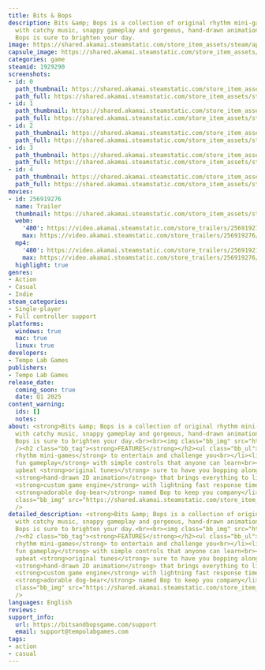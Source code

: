 ```yaml
---
title: Bits & Bops
description: Bits &amp; Bops is a collection of original rhythm mini-games! Filled
  with catchy music, snappy gameplay and gorgeous, hand-drawn animation, Bits &amp;
  Bops is sure to brighten your day.
image: https://shared.akamai.steamstatic.com/store_item_assets/steam/apps/1929290/header.jpg?t=1730991797
capsule_image: https://shared.akamai.steamstatic.com/store_item_assets/steam/apps/1929290/capsule_231x87.jpg?t=1730991797
categories: game
steamid: 1929290
screenshots:
- id: 0
  path_thumbnail: https://shared.akamai.steamstatic.com/store_item_assets/steam/apps/1929290/ss_2a0ea508041c48001bec59c2dac91508d094b194.600x338.jpg?t=1730991797
  path_full: https://shared.akamai.steamstatic.com/store_item_assets/steam/apps/1929290/ss_2a0ea508041c48001bec59c2dac91508d094b194.1920x1080.jpg?t=1730991797
- id: 1
  path_thumbnail: https://shared.akamai.steamstatic.com/store_item_assets/steam/apps/1929290/ss_9ab7c6333e0b5dd2df91b94f07e5ff95b789d643.600x338.jpg?t=1730991797
  path_full: https://shared.akamai.steamstatic.com/store_item_assets/steam/apps/1929290/ss_9ab7c6333e0b5dd2df91b94f07e5ff95b789d643.1920x1080.jpg?t=1730991797
- id: 2
  path_thumbnail: https://shared.akamai.steamstatic.com/store_item_assets/steam/apps/1929290/ss_c910e7314747467bd732616c8443a9fc501bd105.600x338.jpg?t=1730991797
  path_full: https://shared.akamai.steamstatic.com/store_item_assets/steam/apps/1929290/ss_c910e7314747467bd732616c8443a9fc501bd105.1920x1080.jpg?t=1730991797
- id: 3
  path_thumbnail: https://shared.akamai.steamstatic.com/store_item_assets/steam/apps/1929290/ss_ded0189c676427477f546d464656fcb4ad46163d.600x338.jpg?t=1730991797
  path_full: https://shared.akamai.steamstatic.com/store_item_assets/steam/apps/1929290/ss_ded0189c676427477f546d464656fcb4ad46163d.1920x1080.jpg?t=1730991797
- id: 4
  path_thumbnail: https://shared.akamai.steamstatic.com/store_item_assets/steam/apps/1929290/ss_fb6efff9ad531daa2630d2b7f6f5c8551b43c703.600x338.jpg?t=1730991797
  path_full: https://shared.akamai.steamstatic.com/store_item_assets/steam/apps/1929290/ss_fb6efff9ad531daa2630d2b7f6f5c8551b43c703.1920x1080.jpg?t=1730991797
movies:
- id: 256919276
  name: Trailer
  thumbnail: https://shared.akamai.steamstatic.com/store_item_assets/steam/apps/256919276/movie.293x165.jpg?t=1670259132
  webm:
    '480': https://video.akamai.steamstatic.com/store_trailers/256919276/movie480_vp9.webm?t=1670259132
    max: https://video.akamai.steamstatic.com/store_trailers/256919276/movie_max_vp9.webm?t=1670259132
  mp4:
    '480': https://video.akamai.steamstatic.com/store_trailers/256919276/movie480.mp4?t=1670259132
    max: https://video.akamai.steamstatic.com/store_trailers/256919276/movie_max.mp4?t=1670259132
  highlight: true
genres:
- Action
- Casual
- Indie
steam_categories:
- Single-player
- Full controller support
platforms:
  windows: true
  mac: true
  linux: true
developers:
- Tempo Lab Games
publishers:
- Tempo Lab Games
release_date:
  coming_soon: true
  date: Q1 2025
content_warning:
  ids: []
  notes:
about: <strong>Bits &amp; Bops is a collection of original rhythm mini-games!</strong><br><br>Filled
  with catchy music, snappy gameplay and gorgeous, hand-drawn animation, Bits &amp;
  Bops is sure to brighten your day.<br><br><img class="bb_img" src="https://shared.akamai.steamstatic.com/store_item_assets/steam/apps/1929290/extras/meetandtweet.gif?t=1730991797"
  /><h2 class="bb_tag"><strong>FEATURES</strong></h2><ul class="bb_ul"><li>Over <strong>20
  rhythm mini-games</strong> to entertain and challenge you<br></li><li><strong>Super
  fun gameplay</strong> with simple controls that anyone can learn<br></li><li>Catchy,
  upbeat <strong>original tunes</strong> sure to have you bopping along<br></li><li>Gorgeous
  <strong>hand-drawn 2D animation</strong> that brings everything to life<br></li><li>A
  <strong>custom game engine</strong> with lightning fast response times<br></li><li>An
  <strong>adorable dog-bear</strong> named Bop to keep you company</li></ul><br><img
  class="bb_img" src="https://shared.akamai.steamstatic.com/store_item_assets/steam/apps/1929290/extras/hammertime.gif?t=1730991797"
  />
detailed_description: <strong>Bits &amp; Bops is a collection of original rhythm mini-games!</strong><br><br>Filled
  with catchy music, snappy gameplay and gorgeous, hand-drawn animation, Bits &amp;
  Bops is sure to brighten your day.<br><br><img class="bb_img" src="https://shared.akamai.steamstatic.com/store_item_assets/steam/apps/1929290/extras/meetandtweet.gif?t=1730991797"
  /><h2 class="bb_tag"><strong>FEATURES</strong></h2><ul class="bb_ul"><li>Over <strong>20
  rhythm mini-games</strong> to entertain and challenge you<br></li><li><strong>Super
  fun gameplay</strong> with simple controls that anyone can learn<br></li><li>Catchy,
  upbeat <strong>original tunes</strong> sure to have you bopping along<br></li><li>Gorgeous
  <strong>hand-drawn 2D animation</strong> that brings everything to life<br></li><li>A
  <strong>custom game engine</strong> with lightning fast response times<br></li><li>An
  <strong>adorable dog-bear</strong> named Bop to keep you company</li></ul><br><img
  class="bb_img" src="https://shared.akamai.steamstatic.com/store_item_assets/steam/apps/1929290/extras/hammertime.gif?t=1730991797"
  />
languages: English
reviews:
support_info:
  url: https://bitsandbopsgame.com/support
  email: support@tempolabgames.com
tags:
- action
- casual
---
```


